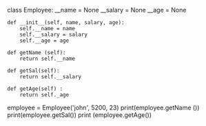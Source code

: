 class Employee:
    __name = None
    __salary = None
    __age = None
    
    def __init__(self, name, salary, age):
        self.__name = name
        self.__salary = salary
        self.__age = age
        
    def getName (self):
        return self.__name
        
    def getSal(self):
        return self.__salary
        
    def getAge(self) :
        return self._age
        
employee = Employee('john', 5200, 23)
print(employee.getName ())
print(employee.getSal())
print (employee.getAge())
